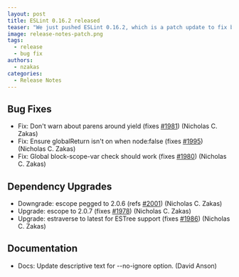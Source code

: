 ```yaml
---
layout: post
title: ESLint 0.16.2 released
teaser: "We just pushed ESLint 0.16.2, which is a patch update to fix bugs discovered in 0.16.1."
image: release-notes-patch.png
tags:
  - release
  - bug fix
authors:
  - nzakas
categories:
  - Release Notes
---
```


## Bug Fixes

* Fix: Don't warn about parens around yield (fixes [#1981](https://github.com/eslint/eslint/issues/1981)) (Nicholas C. Zakas)
* Fix: Ensure globalReturn isn't on when node:false (fixes [#1995](https://github.com/eslint/eslint/issues/1995)) (Nicholas C. Zakas)
* Fix: Global block-scope-var check should work (fixes [#1980](https://github.com/eslint/eslint/issues/1980)) (Nicholas C. Zakas)

## Dependency Upgrades

* Downgrade: escope pegged to 2.0.6 (refs [#2001](https://github.com/eslint/eslint/issues/2001)) (Nicholas C. Zakas)
* Upgrade: escope to 2.0.7 (fixes [#1978](https://github.com/eslint/eslint/issues/1978)) (Nicholas C. Zakas)
* Upgrade: estraverse to latest for ESTree support (fixes [#1986](https://github.com/eslint/eslint/issues/1986)) (Nicholas C. Zakas)

## Documentation

* Docs: Update descriptive text for --no-ignore option. (David Anson)

